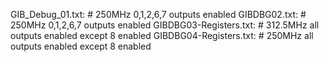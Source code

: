GIB_Debug_01.txt:       # 250MHz 0,1,2,6,7 outputs enabled
GIBDBG02.txt:           # 250MHz 0,1,2,6,7 outputs enabled
GIBDBG03-Registers.txt: # 312.5MHz all outputs enabled except 8 enabled
GIBDBG04-Registers.txt: # 250MHz all outputs enabled except 8 enabled

